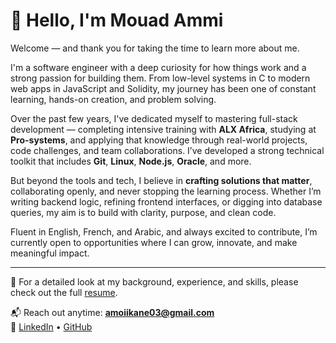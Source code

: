# 👋 Hello, I'm Mouad Ammi

Welcome — and thank you for taking the time to learn more about me.

I'm a software engineer with a deep curiosity for how things work and a strong passion for building them. From low-level systems in C to modern web apps in JavaScript and Solidity, my journey has been one of constant learning, hands-on creation, and problem solving.

Over the past few years, I've dedicated myself to mastering full-stack development — completing intensive training with **ALX Africa**, studying at **Pro-systems**, and applying that knowledge through real-world projects, code challenges, and team collaborations. I’ve developed a strong technical toolkit that includes **Git**, **Linux**, **Node.js**, **Oracle**, and more.

But beyond the tools and tech, I believe in **crafting solutions that matter**, collaborating openly, and never stopping the learning process. Whether I’m writing backend logic, refining frontend interfaces, or digging into database queries, my aim is to build with clarity, purpose, and clean code.

Fluent in English, French, and Arabic, and always excited to contribute, I’m currently open to opportunities where I can grow, innovate, and make meaningful impact.

---

📄 For a detailed look at my background, experience, and skills, please check out the full [resume](./Ammi_Mouad.pdf).

📬 Reach out anytime: **amoiikane03@gmail.com**  
🔗 [LinkedIn](https://www.linkedin.com/in/mouad-ammi-b03bab216/) • [GitHub](https://github.com/AmoiiKane)
